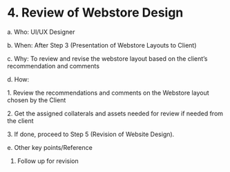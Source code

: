 # 4. Review of Webstore Design

a.  Who: UI/UX Designer

b.  When: After Step 3 (Presentation of Webstore Layouts to Client)

c.  Why: To review and revise the webstore layout based on the client’s recommendation and comments

&#x20;

d.   How:

1\.    Review the recommendations and comments on the Webstore layout chosen by the Client

2\.   Get the assigned collaterals and assets needed for review if needed from the client

3\.    If done, proceed to Step 5 (Revision of Website Design).

&#x20;

e.    Other key points/Reference

1. Follow up for revision
